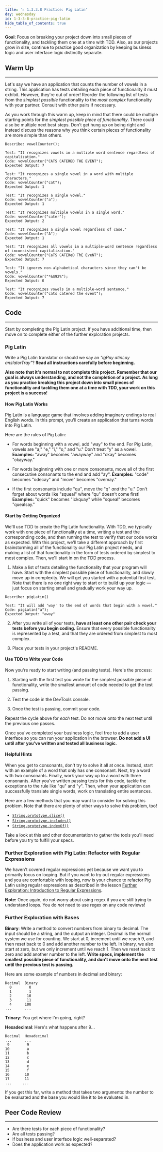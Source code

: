 ```yaml
---
title: '✏️ 1.3.3.8 Practice: Pig Latin'
day: wednesday
id: 1-3-3-8-practice-pig-latin
hide_table_of_contents: true
---
```


**Goal**: Focus on breaking your project down into small pieces of functionality, and tackling them one at a time with TDD. Also, as our projects grow in size, continue to practice good organization by keeping business logic and user interface logic distinctly separate.

## Warm Up
<hr />

Let's say we have an application that counts the number of vowels in a string. This application has tests detailing each piece of functionality it must exhibit. However, they're out of order! Reorder the following list of tests from the _simplest possible_ functionality to the _most complex_ functionality with your partner. Consult with other pairs if necessary. 

As you work through this warm up, keep in mind that there could be multiple starting points for the _simplest possible piece of functionality_. There could also be multiple next best steps. Don't get hung up on being right and instead discuss the reasons why you think certain pieces of functionality are more simple than others. 

```
Describe: vowelCounter();

Test: "It recognizes vowels in a multiple word sentence regardless of capitalization."
Code: vowelCounter("CATS CATERED THE EVENT");
Expected Output: 7

Test: "It recognizes a single vowel in a word with multiple characters."
Code: vowelCounter("cat");
Expected Output: 1

Test: "It recognizes a single vowel."
Code: vowelCounter("a");
Expected Output: 1

Test: "It recognizes multiple vowels in a single word."
Code: vowelCounter("cater");
Expected Output: 2

Test: "It recognizes a single vowel regardless of case."
Code: vowelCounter("A");
Expected Output: 1

Test: "It recognizes all vowels in a multiple-word sentence regardless of inconsistent capitalization."
Code: vowelCounter("CaTS CATEReD ThE EveNT");
Expected Output: 7

Test: "It ignores non-alphabetical characters since they can't be vowels."
Code: vowelCounter("*&$92%");
Expected Output: 0

Test: "It recognizes vowels in a multiple-word sentence."
Code: vowelCounter("cats catered the event");
Expected Output: 7
```

## Code
---

Start by completing the Pig Latin project. If you have additional time, then move on to complete either of the further exploration projects.

### Pig Latin

Write a Pig Latin translator or should we say an _"igPay atinLay anslatorTray"_?  **Read all instructions carefully before beginning.** 

**Also note that it's normal to not complete this project. Remember that our goal is always understanding, and not the completion of a project. As long as you practice breaking this project down into small pieces of functionality and tackling them one at a time with TDD, your work on this project is a success!**

#### How Pig Latin Works

Pig Latin is a language game that involves adding imaginary endings to real English words. In this prompt, you'll create an application that turns words into Pig Latin.

Here are the rules of Pig Latin:

* For words beginning with a vowel, add "way" to the end. For Pig Latin, vowels are "a," "e," "i," "o," and "u." Don't treat "y" as a vowel. **Examples:** "away" becomes "awayway" and "okay" becomes "okayway."

* For words beginning with one or more consonants, move all of the first consecutive consonants to the end and add "ay". **Examples:** "code" becomes "odecay" and "move" becomes "ovemay."

* If the first consonants include "qu", move the "q" _and_ the "u." Don't forget about words like "squeal" where "qu" doesn't come first! **Examples:** "quick" becomes "ickquay" while "squeal" becomes "quealsay."

#### Start by Getting Organized

We'll use TDD to create the Pig Latin functionality. With TDD, we typically work with one piece of functionality at a time, writing a test and the corresponding code, and then running the test to verify that our code works as expected. With this project, we'll take a different approach by first brainstorming all of the functionality our Pig Latin project needs, and making a list of that functionality in the form of tests ordered by simplest to most complex. Then, we'll start in on the TDD process.

1. Make a list of tests detailing the functionality that your program will have. Start with the simplest possible piece of functionality, and slowly move up in complexity. We will get you started with a potential first test. Note that there is no one right way to start or to build up your logic — just focus on starting small and gradually work your way up.

```
Describe: pigLatin()

Test: "It will add 'way' to the end of words that begin with a vowel."
Code: pigLatin("a");
Expected Output: "away"
```

2. After you write all of your tests, **have at least one other pair check your tests before you begin coding.** Ensure that every possible functionality is represented by a test, and that they are ordered from simplest to most complex.

3. Place your tests in your project's README.

#### Use TDD to Write your Code

Now you're ready to start writing (and passing tests). Here's the process:

1. Starting with the first test you wrote for the simplest possible piece of functionality, write the smallest amount of code needed to get the test passing.

2. Test the code in the DevTools console.

3. Once the test is passing, commit your code.

Repeat the cycle above for _each_ test. Do not move onto the next test until the previous one passes. 

Once you've completed your business logic, feel free to add a user interface so you can run your application in the browser. **Do not add a UI until after you've written and tested all business logic.**

#### Helpful Hints

When you get to consonants, don't try to solve it all at once. Instead, start with an example of a word that only has one consonant. Next, try a word with two consonants. Finally, work your way up to a word with three consonants. After you've written passing tests for this code, tackle the exceptions to the rule like "qu" and "y". Then, when your application can successfully translate single words, work on translating entire sentences.

Here are a few methods that you may want to consider for solving this problem. Note that there are plenty of other ways to solve this problem, too!

* [`String.prototype.slice()`](https://developer.mozilla.org/en-US/docs/Web/JavaScript/Reference/Global_Objects/String/slice)
* [`String.prototype.includes()`](https://developer.mozilla.org/en-US/docs/Web/JavaScript/Reference/Global_Objects/String/includes)
* [`String.prototype.indexOf()`](https://developer.mozilla.org/en-US/docs/Web/JavaScript/Reference/Global_Objects/String/indexOf)

Take a look at this and other documentation to gather the tools you'll need before you try to fulfill your specs.

### Further Exploration with Pig Latin: Refactor with Regular Expressions

We haven't covered regular expressions yet because we want you to primarily focus on looping. But if you want to try out regular expressions and you are comfortable with looping, now is your chance to refactor Pig Latin using regular expressions as described in the lesson [Further Exploration: Introduction to Regular Expressions]( https://old.learnhowtoprogram.com/introduction-to-programming/arrays-and-looping/further-exploration-introduction-to-regular-expressions).

**Note:** Once again, do not worry about using regex if you are still trying to understand loops. You do _not_ need to use regex on any code reviews!

### Further Exploration with Bases

**Binary**:  Write a method to convert numbers from binary to decimal. The input should be a string, and the output an integer. Decimal is the normal system we use for counting. We start at 0, increment until we reach 9, and then reset back to 0 and add another number to the left. In binary, we also start at zero, but we only increment until we reach 1. Then we reset back to zero and add another number to the left. **Write specs, implement the smallest possible piece of functionality, and don't move onto the next test until the previous test is passing.**

Here are some example of numbers in decimal and binary:

```
Decimal  Binary
  0        0
  1        1
  2       10
  3       11
  4      100
...      ...
```

**Trinary**:  You get where I'm going, right?

**Hexadecimal**: Here's what happens after 9...

```
Decimal  Hexadecimal
...      ...
 9        9
10        a
11        b
12        c
13        d
14        e
15        f
16       10
17       11
...     ...
```

If you get this far, write a method that takes two arguments: the number to be evaluated and the base you would like it to be evaluated in.

## Peer Code Review
<hr />

* Are there tests for each piece of functionality?
* Are all tests passing?
* If business and user interface logic well-separated?
* Does the application work as expected?
